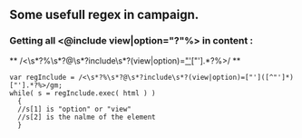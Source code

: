 ## Some usefull regex in campaign.

### Getting all <@include view|option="?"%> in content : 
** /<\s*?%\s*?@\s*?include\s*?(view|option)=["']([^"']*)["'].*?%>/ **
```
var regInclude = /<\s*?%\s*?@\s*?include\s*?(view|option)=["']([^"']*)["'].*?%>/gm;
while( s = regInclude.exec( html ) )
  {
  //s[1] is "option" or "view"
  //s[2] is the nalme of the element
  }
```
